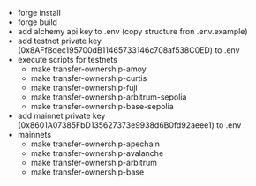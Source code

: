 - forge install
- forge build
- add alchemy api key to .env (copy structure fron .env.example)
- add testnet private key (0x8AFfBdec195700dB11465733146c708af538C0ED) to .env
- execute scripts for testnets
    - make transfer-ownership-amoy
    - make transfer-ownership-curtis
    - make transfer-ownership-fuji
    - make transfer-ownership-arbitrum-sepolia
    - make transfer-ownership-base-sepolia
- add mainnet private key (0x8601A07385FbD135627373e9938d6B0fd92aeee1) to .env
- mainnets
    - make transfer-ownership-apechain
    - make transfer-ownership-avalanche
    - make transfer-ownership-arbitrum
    - make transfer-ownership-base
